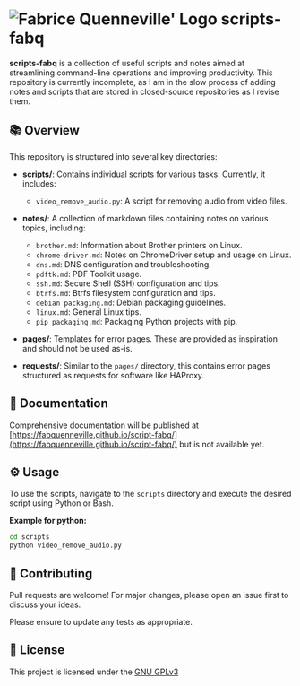# ![Fabrice Quenneville' Logo](https://fabq.ca/img/icons/favicon-32x32.webp) scripts-fabq

**scripts-fabq** is a collection of useful scripts and notes aimed at streamlining command-line operations and improving productivity. This repository is currently incomplete, as I am in the slow process of adding notes and scripts that are stored in closed-source repositories as I revise them.

## 📚 Overview

This repository is structured into several key directories:

- **scripts/**: Contains individual scripts for various tasks. Currently, it includes:

  - `video_remove_audio.py`: A script for removing audio from video files.

- **notes/**: A collection of markdown files containing notes on various topics, including:

  - `brother.md`: Information about Brother printers on Linux.
  - `chrome-driver.md`: Notes on ChromeDriver setup and usage on Linux.
  - `dns.md`: DNS configuration and troubleshooting.
  - `pdftk.md`: PDF Toolkit usage.
  - `ssh.md`: Secure Shell (SSH) configuration and tips.
  - `btrfs.md`: Btrfs filesystem configuration and tips.
  - `debian packaging.md`: Debian packaging guidelines.
  - `linux.md`: General Linux tips.
  - `pip packaging.md`: Packaging Python projects with pip.

- **pages/**: Templates for error pages. These are provided as inspiration and should not be used as-is.

- **requests/**: Similar to the `pages/` directory, this contains error pages structured as requests for software like HAProxy.

## 📖 Documentation

Comprehensive documentation will be published at [https://fabquenneville.github.io/script-fabq/](https://fabquenneville.github.io/script-fabq/) but is not available yet.

## ⚙️ Usage

To use the scripts, navigate to the `scripts` directory and execute the desired script using Python or Bash.

**Example for python:**

```bash
cd scripts
python video_remove_audio.py
```

## 🤝 Contributing

Pull requests are welcome! For major changes, please open an issue first to discuss your ideas.

Please ensure to update any tests as appropriate.

## 📜 License

This project is licensed under the [GNU GPLv3](https://choosealicense.com/licenses/gpl-3.0/)
